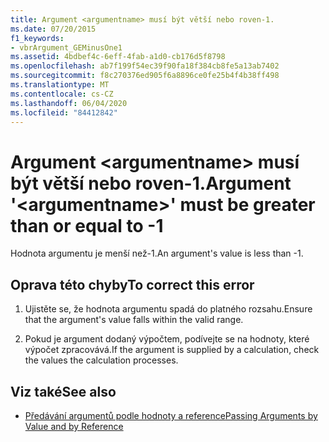 ```yaml
---
title: Argument <argumentname> musí být větší nebo roven-1.
ms.date: 07/20/2015
f1_keywords:
- vbrArgument_GEMinusOne1
ms.assetid: 4bdbef4c-6eff-4fab-a1d0-cb176d5f8798
ms.openlocfilehash: ab7f199f54ec39f90fa18f384cb8fe5a13ab7402
ms.sourcegitcommit: f8c270376ed905f6a8896ce0fe25b4f4b38ff498
ms.translationtype: MT
ms.contentlocale: cs-CZ
ms.lasthandoff: 06/04/2020
ms.locfileid: "84412842"
---
```

# <a name="argument-argumentname-must-be-greater-than-or-equal-to--1"></a><span data-ttu-id="77d75-102">Argument \<argumentname> musí být větší nebo roven-1.</span><span class="sxs-lookup"><span data-stu-id="77d75-102">Argument '\<argumentname>' must be greater than or equal to -1</span></span>
<span data-ttu-id="77d75-103">Hodnota argumentu je menší než-1.</span><span class="sxs-lookup"><span data-stu-id="77d75-103">An argument's value is less than -1.</span></span>  
  
## <a name="to-correct-this-error"></a><span data-ttu-id="77d75-104">Oprava této chyby</span><span class="sxs-lookup"><span data-stu-id="77d75-104">To correct this error</span></span>  
  
1. <span data-ttu-id="77d75-105">Ujistěte se, že hodnota argumentu spadá do platného rozsahu.</span><span class="sxs-lookup"><span data-stu-id="77d75-105">Ensure that the argument's value falls within the valid range.</span></span>  
  
2. <span data-ttu-id="77d75-106">Pokud je argument dodaný výpočtem, podívejte se na hodnoty, které výpočet zpracovává.</span><span class="sxs-lookup"><span data-stu-id="77d75-106">If the argument is supplied by a calculation, check the values the calculation processes.</span></span>  
  
## <a name="see-also"></a><span data-ttu-id="77d75-107">Viz také</span><span class="sxs-lookup"><span data-stu-id="77d75-107">See also</span></span>

- [<span data-ttu-id="77d75-108">Předávání argumentů podle hodnoty a reference</span><span class="sxs-lookup"><span data-stu-id="77d75-108">Passing Arguments by Value and by Reference</span></span>](../programming-guide/language-features/procedures/passing-arguments-by-value-and-by-reference.md)
